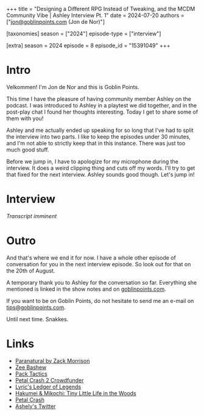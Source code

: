 +++
title = "Designing a Different RPG Instead of Tweaking, and the MCDM Community Vibe | Ashley Interview Pt. 1"
date = 2024-07-20
authors = ["jon@goblinpoints.com (Jon de Nor)"]

[taxonomies]
season = ["2024"]
episode-type = ["interview"]

[extra]
season = 2024
episode = 8
episode_id = "15391049"
+++

# Intro
Velkommen! I'm Jon de Nor and this is Goblin Points.

This time I have the pleasure of having community member Ashley on the podcast. I was introduced to Ashley in a playtest we did together, and in the post-play chat I found her thoughts interesting. Today I get to share some of them with you!

Ashley and me actually ended up speaking for so long that I've had to split the interview into two parts. I like to keep the episodes under 30 minutes, and I'm not able to strictly keep that in this instance. There was just too much good stuff.

Before we jump in, I have to apologize for my microphone during the interview. It does a weird clipping thing and cuts off my words. I'll try to get that fixed for the next interview. Ashley sounds good though. Let's jump in!

# Interview
*Transcript imminent*

# Outro
And that's where we end it for now. I have a whole other episode of conversation for you in the next interview episode. So look out for that on the 20th of August.

A temporary thank you to Ashley for the conversation so far. Everything she mentioned is linked in the show notes and on [goblinpoints.com](https://goblinpoints.com/).

If you want to be on Goblin Points, do not hesitate to send me an e-mail on tips@goblinpoints.com.

Until next time. Snakkes.

# Links
- [Paranatural by Zack Morrison](https://www.paranatural.net/)
- [Zee Bashew](https://www.youtube.com/@zeebashew)
- [Pack Tactics](https://www.youtube.com/@PackTactics)
- [Petal Crash 2 Crowdfunder](https://www.backerkit.com/c/projects/friend-fairy/petal-crash-2)
- [Lyric's Ledger of Legends](https://glamouredglade.itch.io/lyrics-ledger-of-legends)
- [Hakumei & Mikochi: Tiny Little Life in the Woods](https://yenpress.com/titles/9781975381189-hakumei-mikochi-tiny-little-life-in-the-woods-vol-1)
- [Petal Crash](https://www.petalcrash.com/)
- [Ashely's Twitter](https://x.com/FlutterSprite)
